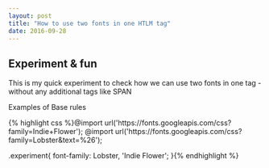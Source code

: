 ```yaml
---
layout: post
title: "How to use two fonts in one HTLM tag"
date: 2016-09-28
---
```


<link rel="stylesheet" type="text/css" href="/css/two-fonts-experiment.css">


<h2 class="experiment">Experiment & fun</h2>

<p>This is my quick experiment to check how we can use two fonts in one tag - without any additional tags like SPAN</p>

<div class="example">
	<p class="example-header">Examples of Base rules</p>
	<div class="example-body">
{% highlight css %}@import url('https://fonts.googleapis.com/css?family=Indie+Flower');
@import url('https://fonts.googleapis.com/css?family=Lobster&text=%26');


.experiment{
	font-family: Lobster, 'Indie Flower';
}{% endhighlight %}
	</div>
</div>
